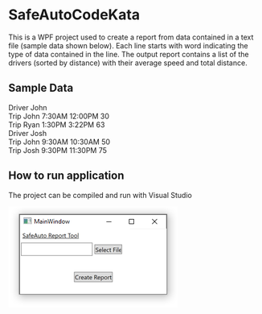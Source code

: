 # SafeAutoCodeKata

This is a WPF project used to create a report from data contained in a text file (sample data shown below). Each line starts with word indicating the type of data contained in the line. The output report contains a list of the drivers (sorted by distance) with their average speed and total distance.

## Sample Data
Driver John  
Trip John 7:30AM 12:00PM 30  
Trip Ryan 1:30PM 3:22PM 63  
Driver Josh  
Trip John 9:30AM 10:30AM 50  
Trip Josh 9:30PM 11:30PM 75  

## How to run application
The project can be compiled and run with Visual Studio

![Alt text](UI.PNG "Title")
